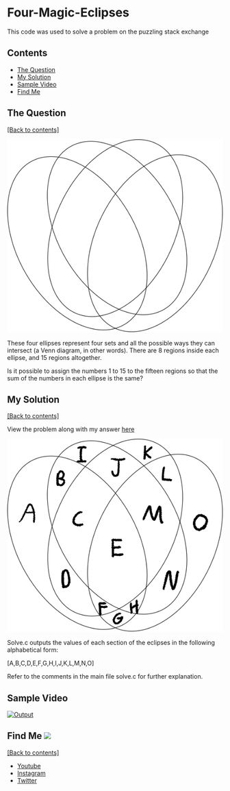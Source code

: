 # Four-Magic-Eclipses
This code was used to solve a problem on the puzzling stack exchange

## Contents
- [The Question](https://github.com/WilliamAmbrozic/Four-Magic-Eclipses#the-question)
- [My Solution](https://github.com/WilliamAmbrozic/Four-Magic-Eclipses#my-solution)
- [Sample Video](https://github.com/WilliamAmbrozic/Four-Magic-Eclipses#sample-video)
- [Find Me](https://github.com/WilliamAmbrozic/Four-Magic-Eclipses#singular-find-me-)

## The Question

[[Back to contents]](https://github.com/WilliamAmbrozic/Four-Magic-Eclipses#contents)

![diagram1](https://github.com/WilliamAmbrozic/Four-Magic-Eclipses/blob/master/screenshots/M4SWL%20(1).png)

These four ellipses represent four sets and all the possible ways they can intersect (a Venn diagram, in other words). There are 8 regions inside each ellipse, and 15 regions altogether.

Is it possible to assign the numbers 1 to 15 to the fifteen regions so that the sum of the numbers in each ellipse is the same?

## My Solution

[[Back to contents]](https://github.com/WilliamAmbrozic/Four-Magic-Eclipses#contents)

View the problem along with my answer [here](https://puzzling.stackexchange.com/questions/75709/four-magic-ellipses/75715#75715)

![diagram](https://github.com/WilliamAmbrozic/Four-Magic-Eclipses/blob/master/screenshots/nz70h.png)

Solve.c outputs the values of each section of the eclipses in the following alphabetical form:

[A,B,C,D,E,F,G,H,I,J,K,L,M,N,O] 

Refer to the comments in the main file solve.c for further explanation.

## Sample Video

[![Output](https://i.imgur.com/nIpB5yC.png)](https://i.imgur.com/N7A3uyl.png)

## Find Me <img src="https://imgur.com/download/HT8IjZ5" width="25"> 

[[Back to contents]](https://github.com/WilliamAmbrozic/Four-Magic-Eclipses#contents)

- [Youtube](https://www.youtube.com/channel/UCL-VushY6SO0ofPTZ8iB3ag)
- [Instagram](https://www.instagram.com/williamambrozic)
- [Twitter](https://twitter.com/WilliamAmbrozic)
